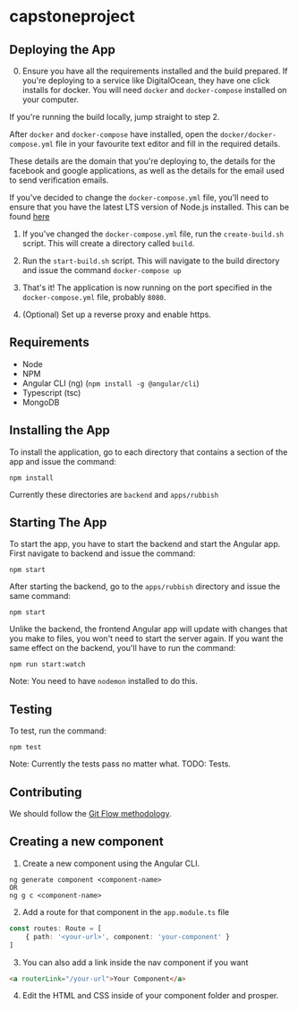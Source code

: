 # capstoneproject

## Deploying the App

0. Ensure you have all the requirements installed and the build prepared. If you're deploying to a service like DigitalOcean, they have one click installs for docker. You will need `docker` and `docker-compose` installed on your computer.

If you're running the build locally, jump straight to step 2.

After `docker` and `docker-compose` have installed, open the `docker/docker-compose.yml` file in your favourite text editor and fill in the required details.

These details are the domain that you're deploying to, the details for the facebook and google applications, as well as the details for the email used to send verification emails.


If you've decided to change the `docker-compose.yml` file, you'll need to ensure that you have the latest LTS version of Node.js installed. This can be found [here](https://nodejs.org/en/)

1. If you've changed the `docker-compose.yml` file, run the `create-build.sh` script. This will create a directory called `build`. 

2. Run the `start-build.sh` script. This will navigate to the build directory and issue the command `docker-compose up`

3. That's it! The application is now running on the port specified in the `docker-compose.yml` file, probably `8080`.

4. (Optional) Set up a reverse proxy and enable https.

## Requirements

- Node
- NPM
- Angular CLI (ng) (`npm install -g @angular/cli`)
- Typescript (tsc)
- MongoDB

## Installing the App
To install the application, go to each directory that contains a section of the app and issue the command:
```
npm install
```
Currently these directories are `backend` and `apps/rubbish`

## Starting The App
To start the app, you have to start the backend and start the Angular app.
First navigate to backend and issue the command:
```
npm start
```
After starting the backend, go to the `apps/rubbish` directory and issue the same command:
```
npm start
```
Unlike the backend, the frontend Angular app will update with changes that you make to files, you won't need to start the server again. If you want the same effect on the backend, you'll have to run the command:
```
npm run start:watch
```
Note: You need to have `nodemon` installed to do this.

## Testing
To test, run the command:
```
npm test
```
Note: Currently the tests pass no matter what. TODO: Tests.

## Contributing
We should follow the [Git Flow methodology](https://www.atlassian.com/git/tutorials/comparing-workflows/gitflow-workflow).

## Creating a new component
1. Create a new component using the Angular CLI.
```
ng generate component <component-name>
OR
ng g c <component-name>
```
2. Add a route for that component in the `app.module.ts` file
```typescript
const routes: Route = [
    { path: '<your-url>', component: 'your-component' }
]
```
3. You can also add a link inside the nav component if you want
```html
<a routerLink="/your-url">Your Component</a>
```

4. Edit the HTML and CSS inside of your component folder and prosper.


